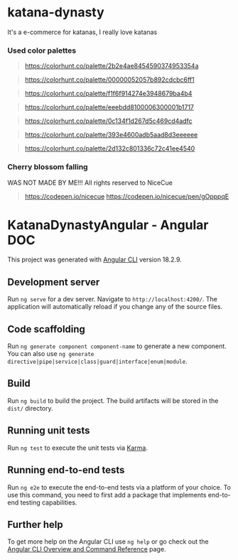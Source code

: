# katana-dynasty

It's a e-commerce for katanas, I really love katanas

### Used color palettes

> https://colorhunt.co/palette/2b2e4ae8454590374953354a

> https://colorhunt.co/palette/00000052057b892cdcbc6ff1

> https://colorhunt.co/palette/f1f6f914274e3948679ba4b4

> https://colorhunt.co/palette/eeebdd8100006300001b1717

> https://colorhunt.co/palette/0c134f1d267d5c469cd4adfc

> https://colorhunt.co/palette/393e4600adb5aad8d3eeeeee

> https://colorhunt.co/palette/2d132c801336c72c41ee4540

### Cherry blossom falling

WAS NOT MADE BY ME!!! All rights reserved to NiceCue

> https://codepen.io/nicecue
> https://codepen.io/nicecue/pen/gOpppqE

# KatanaDynastyAngular - Angular DOC

This project was generated with [Angular CLI](https://github.com/angular/angular-cli) version 18.2.9.

## Development server

Run `ng serve` for a dev server. Navigate to `http://localhost:4200/`. The application will automatically reload if you change any of the source files.

## Code scaffolding

Run `ng generate component component-name` to generate a new component. You can also use `ng generate directive|pipe|service|class|guard|interface|enum|module`.

## Build

Run `ng build` to build the project. The build artifacts will be stored in the `dist/` directory.

## Running unit tests

Run `ng test` to execute the unit tests via [Karma](https://karma-runner.github.io).

## Running end-to-end tests

Run `ng e2e` to execute the end-to-end tests via a platform of your choice. To use this command, you need to first add a package that implements end-to-end testing capabilities.

## Further help

To get more help on the Angular CLI use `ng help` or go check out the [Angular CLI Overview and Command Reference](https://angular.dev/tools/cli) page.
